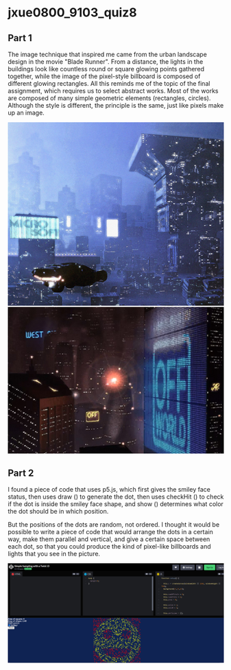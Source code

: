 # jxue0800_9103_quiz8

## Part 1
The image technique that inspired me came from the urban landscape design in the movie "Blade Runner". From a distance, the lights in the buildings look like countless round or square glowing points gathered together, while the image of the pixel-style billboard is composed of different glowing rectangles. All this reminds me of the topic of the final assignment, which requires us to select abstract works. Most of the works are composed of many simple geometric elements (rectangles, circles). Although the style is different, the principle is the same, just like pixels make up an image.

![image1](ReadmeImages/197c22235e0f32931fdfce1f7df90b9f83729172.jpeg)
![image2](ReadmeImages/Blade-Runner-Game-Cityscape.jpg)

## Part 2
I found a piece of code that uses p5.js, which first gives the smiley face status, then uses draw () to generate the dot, then uses checkHit () to check if the dot is inside the smiley face shape, and show () determines what color the dot should be in which position. 

But the positions of the dots are random, not ordered. I thought it would be possible to write a piece of code that would arrange the dots in a certain way, make them parallel and vertical, and give a certain space between each dot, so that you could produce the kind of pixel-like billboards and lights that you see in the picture.

![alt text](ReadmeImages/微信图片_20240502225104.png)